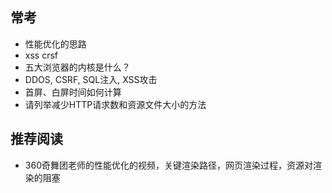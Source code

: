 ## 常考

* 性能优化的思路
* xss crsf
* 五大浏览器的内核是什么？
* DDOS, CSRF, SQL注入, XSS攻击
* 首屏、白屏时间如何计算
* 请列举减少HTTP请求数和资源文件大小的方法

## 推荐阅读

* 360奇舞团老师的性能优化的视频，关键渲染路径，网页渲染过程，资源对渲染的阻塞
